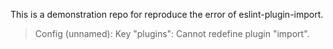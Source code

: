 This is a demonstration repo for reproduce the error of eslint-plugin-import.

> Config (unnamed): Key "plugins": Cannot redefine plugin "import".
